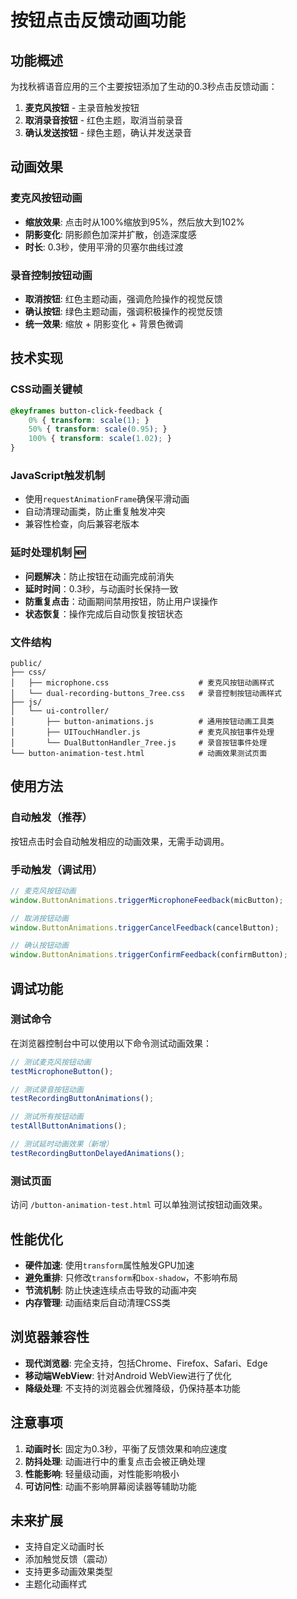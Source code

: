 # 按钮点击反馈动画功能

## 功能概述

为找秋裤语音应用的三个主要按钮添加了生动的0.3秒点击反馈动画：

1. **麦克风按钮** - 主录音触发按钮
2. **取消录音按钮** - 红色主题，取消当前录音
3. **确认发送按钮** - 绿色主题，确认并发送录音

## 动画效果

### 麦克风按钮动画
- **缩放效果**: 点击时从100%缩放到95%，然后放大到102%
- **阴影变化**: 阴影颜色加深并扩散，创造深度感
- **时长**: 0.3秒，使用平滑的贝塞尔曲线过渡

### 录音控制按钮动画
- **取消按钮**: 红色主题动画，强调危险操作的视觉反馈
- **确认按钮**: 绿色主题动画，强调积极操作的视觉反馈
- **统一效果**: 缩放 + 阴影变化 + 背景色微调

## 技术实现

### CSS动画关键帧
```css
@keyframes button-click-feedback {
    0% { transform: scale(1); }
    50% { transform: scale(0.95); }
    100% { transform: scale(1.02); }
}
```

### JavaScript触发机制
- 使用`requestAnimationFrame`确保平滑动画
- 自动清理动画类，防止重复触发冲突
- 兼容性检查，向后兼容老版本

### 延时处理机制 🆕
- **问题解决**：防止按钮在动画完成前消失
- **延时时间**：0.3秒，与动画时长保持一致
- **防重复点击**：动画期间禁用按钮，防止用户误操作
- **状态恢复**：操作完成后自动恢复按钮状态

### 文件结构
```
public/
├── css/
│   ├── microphone.css                    # 麦克风按钮动画样式
│   └── dual-recording-buttons_7ree.css   # 录音控制按钮动画样式
├── js/
│   └── ui-controller/
│       ├── button-animations.js          # 通用按钮动画工具类
│       ├── UITouchHandler.js             # 麦克风按钮事件处理
│       └── DualButtonHandler_7ree.js     # 录音按钮事件处理
└── button-animation-test.html            # 动画效果测试页面
```

## 使用方法

### 自动触发（推荐）
按钮点击时会自动触发相应的动画效果，无需手动调用。

### 手动触发（调试用）
```javascript
// 麦克风按钮动画
window.ButtonAnimations.triggerMicrophoneFeedback(micButton);

// 取消按钮动画  
window.ButtonAnimations.triggerCancelFeedback(cancelButton);

// 确认按钮动画
window.ButtonAnimations.triggerConfirmFeedback(confirmButton);
```

## 调试功能

### 测试命令
在浏览器控制台中可以使用以下命令测试动画效果：

```javascript
// 测试麦克风按钮动画
testMicrophoneButton();

// 测试录音按钮动画
testRecordingButtonAnimations();

// 测试所有按钮动画
testAllButtonAnimations();

// 测试延时动画效果（新增）
testRecordingButtonDelayedAnimations();
```

### 测试页面
访问 `/button-animation-test.html` 可以单独测试按钮动画效果。

## 性能优化

- **硬件加速**: 使用`transform`属性触发GPU加速
- **避免重排**: 只修改`transform`和`box-shadow`，不影响布局
- **节流机制**: 防止快速连续点击导致的动画冲突
- **内存管理**: 动画结束后自动清理CSS类

## 浏览器兼容性

- **现代浏览器**: 完全支持，包括Chrome、Firefox、Safari、Edge
- **移动端WebView**: 针对Android WebView进行了优化
- **降级处理**: 不支持的浏览器会优雅降级，仍保持基本功能

## 注意事项

1. **动画时长**: 固定为0.3秒，平衡了反馈效果和响应速度
2. **防抖处理**: 动画进行中的重复点击会被正确处理
3. **性能影响**: 轻量级动画，对性能影响极小
4. **可访问性**: 动画不影响屏幕阅读器等辅助功能

## 未来扩展

- 支持自定义动画时长
- 添加触觉反馈（震动）
- 支持更多动画效果类型
- 主题化动画样式
